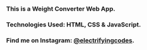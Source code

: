 ### This is a Weight Converter Web App.

### Technologies Used: HTML, CSS & JavaScript.

### Find me on Instagram: [@electrifyingcodes][Instagram].

[Instagram]: https://www.instagram.com/electrifyingcodes